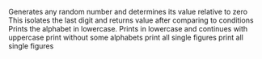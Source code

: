 Generates any random number and determines its value relative to zero
This isolates the last digit and returns value after comparing to conditions
Prints the alphabet in lowercase.
Prints in lowercase and continues with uppercase print without some alphabets
print all single figures
print all single figures
